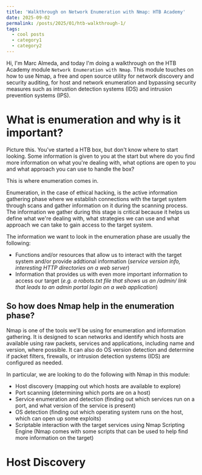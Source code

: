 ```yaml
---
title: 'Walkthrough on Network Enumeration with Nmap: HTB Academy'
date: 2025-09-02
permalink: /posts/2025/01/htb-walkthrough-1/
tags:
  - cool posts
  - category1
  - category2
---
```


Hi, I'm Marc Almeda, and today I'm doing a walkthrough on the HTB Academy module `Network Enumeration with Nmap`. This module touches on how to use Nmap, a free and open source utility for network discovery and security auditing, for host and network enumeration and bypassing security measures such as intrustion detection systems (IDS) and intrusion prevention systems (IPS).

What is enumeration and why is it important?
=======
Picture this. You've started a HTB box, but don't know where to start looking. Some information is given to you at the start but where do you find more information on what you're dealing with, what options are open to you and what approach you can use to handle the box?

This is where enumeration comes in.

Enumeration, in the case of ethical hacking, is the active information gathering phase where we establish connections with the target system through scans and gather information on it during the scanning process. The information we gather during this stage is critical because it helps us define what we're dealing with, what strategies we can use and what approach we can take to gain access to the target system.

The information we want to look in the enumeration phase are usually the following:
* Functions and/or resources that allow us to interact with the target system and/or provide addtional information (*service version info, interesting HTTP directories on a web server*)
* Information that provides us with even more important information to access our target (*e.g. a robots.txt file that shows us an /admin/ link that leads to an admin portal login on a web application*)

So how does Nmap help in the enumeration phase?
-----
Nmap is one of the tools we'll be using for enumeration and information gathering. It is designed to scan networks and identify which hosts are available using raw packets, services and applications, including name and version, where possible. It can also do OS version detection and determine if packet filters, firewalls, or intrusion detection systems (IDS) are configured as needed.

In particular, we are looking to do the following with Nmap in this module:
* Host discovery (mapping out which hosts are available to explore)
* Port scanning (determining which ports are on a host)
* Service enumeration and detection (finding out which services run on a port, and what version of the service is present)
* OS detection (finding out which operating system runs on the host, which can open up some exploits)
* Scriptable interaction with the target services using Nmap Scripting Engine (Nmap comes with some scripts that can be used to help find more information on the target)

Host Discovery
======
